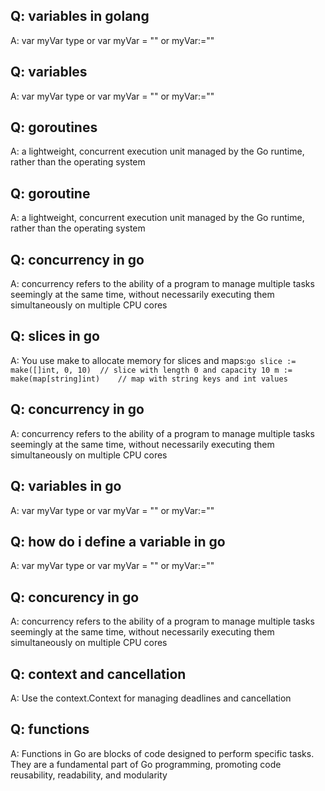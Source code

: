 ## Q: variables in golang 
 A:  var myVar type or var myVar = "" or myVar:=""

## Q: variables 
 A:   var myVar type or var myVar = "" or myVar:=""

## Q: goroutines
 A: a lightweight, concurrent execution unit managed by the Go runtime, rather than the operating system

## Q: goroutine
 A: a lightweight, concurrent execution unit managed by the Go runtime, rather than the operating system

## Q: concurrency in go
 A: concurrency refers to the ability of a program to manage multiple tasks seemingly at the same time, without necessarily executing them simultaneously on multiple CPU cores

## Q: slices in go
 A: You use make to allocate memory for slices and maps:``` go slice := make([]int, 0, 10)  // slice with length 0 and capacity 10 m := make(map[string]int)    // map with string keys and int values ```

## Q: concurrency in go
 A: concurrency refers to the ability of a program to manage multiple tasks seemingly at the same time, without necessarily executing them simultaneously on multiple CPU cores

## Q: variables in go
 A:  var myVar type or var myVar = "" or myVar:=""

## Q: how do i define a variable in go 
 A:  var myVar type or var myVar = "" or myVar:=""

## Q: concurency in go
 A: concurrency refers to the ability of a program to manage multiple tasks seemingly at the same time, without necessarily executing them simultaneously on multiple CPU cores

## Q: context and cancellation
 A: Use the context.Context for managing deadlines and cancellation

## Q: functions
 A: Functions in Go are blocks of code designed to perform specific tasks. They are a fundamental part of Go programming, promoting code reusability, readability, and modularity

